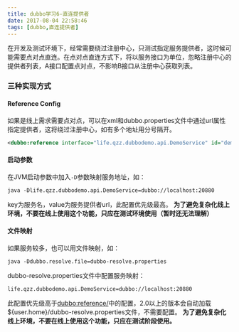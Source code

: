 ```yaml
---
title: dubbo学习6-直连提供者
date: 2017-08-04 22:58:46
tags: [dubbo,直连提供者]
---
```


在开发及测试环境下，经常需要绕过注册中心，只测试指定服务提供者，这时候可能需要点对点直连。在点对点直连方式下，将以服务接口为单位，忽略注册中心的提供者列表，A接口配置点对点，不影响B接口从注册中心获取列表。
### 三种实现方式
#### Reference Config
如果是线上需求需要点对点，可以在xml和dubbo.properties文件中通过url属性指定提供者，这将绕过注册中心，如有多个地址用分号隔开。
```xml
<dubbo:reference interface="life.qzz.dubbodemo.api.DemoService" id="demoService" url="dubbo://localhost:20880" />
```
#### 启动参数
在JVM启动参数中加入`-D`参数映射服务地址，如：
```shell
java -Dlife.qzz.dubbodemo.api.DemoService=dubbo://localhost:20880
```
key为服务名，value为服务提供者url，此配置优先级最高。
**为了避免复杂化线上环境，不要在线上使用这个功能，只应在测试环境使用（暂时还无法理解）**

#### 文件映射
如果服务较多，也可以用文件映射，如：
```shell
java -Ddubbo.resolve.file=dubbo-resolve.properties
```
dubbo-resolve.properties文件中配置服务映射：
```
life.qzz.dubbodemo.api.DemoService=dubbo://localhost:20880
```
此配置优先级高于<dubbo:reference/>中的配置，2.0以上的版本会自动加载${user.home}/dubbo-resolve.properties文件，不需要配置。
**为了避免复杂化线上环境，不要在线上使用这个功能，只应在测试阶段使用。**